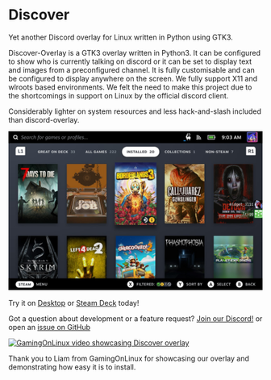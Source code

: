 # Discover
Yet another Discord overlay for Linux written in Python using GTK3.

Discover-Overlay is a GTK3 overlay written in Python3. It can be configured to show who is currently talking on discord or it can be set to display text and images from a preconfigured channel. It is fully customisable and can be configured to display anywhere on the screen. We fully support X11 and wlroots based environments. We felt the need to make this project due to the shortcomings in support on Linux by the official discord client.

Considerably lighter on system resources and less hack-and-slash included than discord-overlay.

![Screenshot](overlay_on_deck.jpg)

Try it on [Desktop](usage) or [Steam Deck](deckaddnonsteamgame) today!

Got a question about development or a feature request? [Join our Discord!](https://discord.gg/jRKWMuDy5V) or open an [issue on GitHub](https://github.com/trigg/Discover/issues)

[![GamingOnLinux video showcasing Discover overlay](https://img.youtube.com/vi/9-Eu4o3AzMc/0.jpg)](https://www.youtube.com/watch?v=9-Eu4o3AzMc)

Thank you to Liam from GamingOnLinux for showcasing our overlay and demonstrating how easy it is to install.